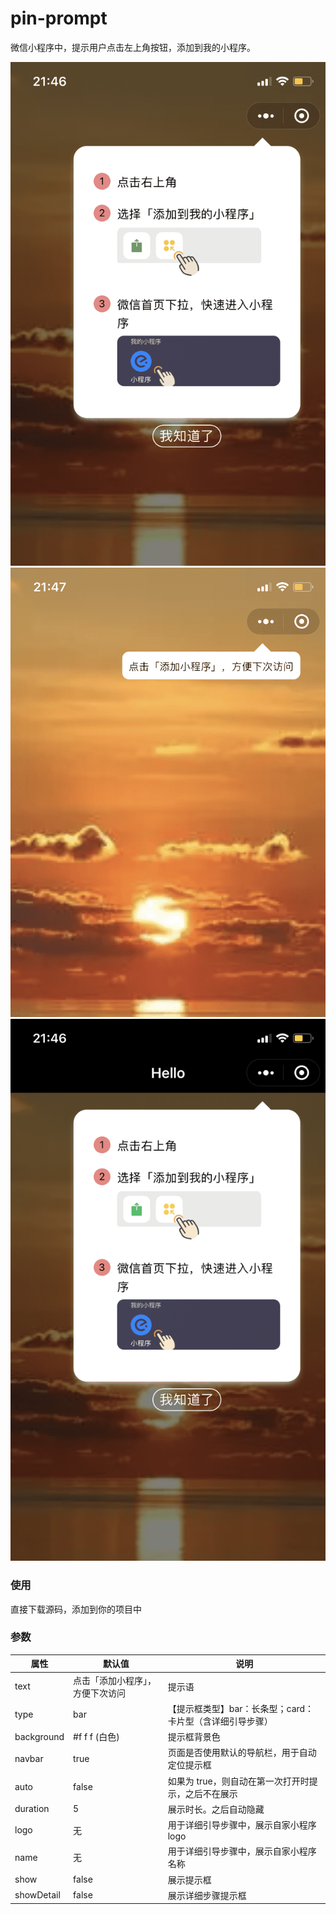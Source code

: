 # pin-prompt

微信小程序中，提示用户点击左上角按钮，添加到我的小程序。



![demo-1](./screenshots/card-style.png)
![demo-2](./screenshots/bar-style.png)
![demo-3](./screenshots/with-navbar.png)

### 使用

直接下载源码，添加到你的项目中



### 参数

| 属性       | 默认值                           | 说明                                                      |
| ---------- | -------------------------------- | --------------------------------------------------------- |
| text       | 点击「添加小程序」，方便下次访问 | 提示语                                                    |
| type       | bar                              | 【提示框类型】bar：长条型；card：卡片型（含详细引导步骤） |
| background | \#f f f (白色)                   | 提示框背景色                                              |
| navbar     | true                             | 页面是否使用默认的导航栏，用于自动定位提示框              |
| auto       | false                            | 如果为 true，则自动在第一次打开时提示，之后不在展示       |
| duration   | 5                                | 展示时长。之后自动隐藏                                    |
| logo       | 无                               | 用于详细引导步骤中，展示自家小程序 logo                   |
| name       | 无                               | 用于详细引导步骤中，展示自家小程序名称                    |
| show       | false                            | 展示提示框                                                |
| showDetail | false                            | 展示详细步骤提示框                                        |

